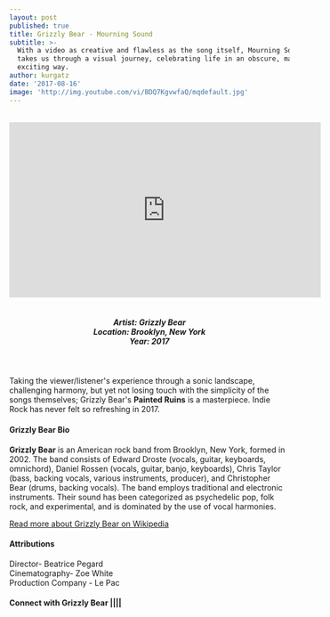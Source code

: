 ```yaml
---
layout: post
published: true
title: Grizzly Bear - Mourning Sound
subtitle: >-
  With a video as creative and flawless as the song itself, Mourning Sound
  takes us through a visual journey, celebrating life in an obscure, magical and
  exciting way.
author: kurgatz
date: '2017-08-16'
image: 'http://img.youtube.com/vi/BDQ7KgvwfaQ/mqdefault.jpg'
---
```

<br />
<div class="embed-container">
 <iframe allowfullscreen="" frameborder="0" height="315" src="https://www.youtube.com/embed/BDQ7KgvwfaQ?rel=0" width="560"></iframe></div>
<br>
<h5 style="text-align: center;">
Artist: Grizzly Bear <br>
Location: Brooklyn, New York <br>
Year: 2017
</h5>
<br>

Taking the viewer/listener's experience through a sonic landscape, challenging harmony, but yet not losing touch with the simplicity of the songs themselves; Grizzly Bear's **Painted Ruins** is a masterpiece. Indie Rock has never felt so refreshing in 2017. 


#### Grizzly Bear Bio

**Grizzly Bear** is an American rock band from Brooklyn, New York, formed in 2002. The band consists of Edward Droste (vocals, guitar, keyboards, omnichord), Daniel Rossen (vocals, guitar, banjo, keyboards), Chris Taylor (bass, backing vocals, various instruments, producer), and Christopher Bear (drums, backing vocals). The band employs traditional and electronic instruments. Their sound has been categorized as psychedelic pop, folk rock, and experimental, and is dominated by the use of vocal harmonies.


<a href="https://en.wikipedia.org/wiki/Grizzly_Bear_(band)" target="_blank">Read more about Grizzly Bear on Wikipedia</a>

#### Attributions

Director- Beatrice Pegard<br>
Cinematography- Zoe White<br>
Production Company - Le Pac<br>

#### Connect with Grizzly Bear <a class="fa fa-globe" href="http://grizzly-bear.net/" target="_blank"></a>|<a class="fa fa-facebook" href="https://www.facebook.com/grizzlybear" target="_blank"></a>|<a class="fa fa-twitter" href="https://twitter.com/grizzlybear" target="_blank"></a>|<a class="fa fa-youtube" href="https://www.youtube.com/channel/UCZRUTFtK26wgbWIbmBCo4Kw" target="_blank"></a>|<a class="fa fa-instagram" href="https://www.instagram.com/grizzlybear" target="_blank"></a>

